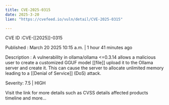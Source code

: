 ```yaml
---
title: CVE-2025-0315
date: 2025-3-20
lien: "https://cvefeed.io/vuln/detail/CVE-2025-0315"

---
```


CVE ID :CVE-[[2025]]-0315

Published :  March 20
2025
10:15 a.m. | 1 hour
41 minutes ago

Description : A vulnerability in ollama/ollama <=0.3.14 allows a malicious user to create a customized GGUF model [[file]]
upload it to the Ollama server
and create it. This can cause the server to allocate unlimited memory
leading to a [[Denial of Service]] (DoS) attack.

Severity: 7.5 | HIGH

Visit the link for more details
such as CVSS details
affected products
timeline
and more...
